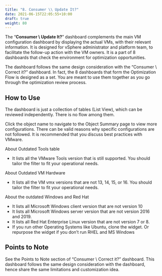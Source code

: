 ```yaml
---
title: "8. Consumer \\ Update It?"
date: 2021-06-15T22:05:55+10:00
draft: true
weight: 80
---
```


The “**Consumer \ Update It?**” dashboard complements the main VM configuration dashboard by displaying the actual VMs, with their relevant information. It is designed for vSphere administrator and platform team, to facilitate the follow-up action with the VM owners. It is a part of 8 dashboards that check the environment for optimization opportunities. 

The dashboard follows the same design consideration with the “Consumer \ Correct it?” dashboard. In fact, the 8 dashboards that form the Optimization Flow is designed as a set. You are meant to use them together as you go through the optimization review process. 

## How to Use

The dashboard is just a collection of tables (List View), which can be reviewed independently. There is no flow among them.

Click the object name to navigate to the Object Summary page to view more configurations. There can be valid reasons why specific configurations are not followed. It is recommended that you discuss best practices with VMware.

About Outdated Tools table
- It lists all the VMware Tools version that is still supported. You should tailor the filter to fit your operational needs. 

About Outdated VM Hardware
- It lists all the VM vmx versions that are not 13, 14, 15, or 16. You should tailor the filter to fit your operational needs.

About the outdated Windows and Red Hat
- It lists all Microsoft Windows client version that are not version 10
- It lists all Microsoft Windows server version that are not version 2016 and 2019.
- It lists all Red Hat Enterprise Linux version that are not version 7 or 8.
- If you run other Operating Systems like Ubuntu, clone the widget. Or repurpose the widget if you don’t run RHEL and MS Windows

## Points to Note

See the Points to Note section of “Consumer \ Correct it?” dashboard. This dashboard follows the same design consideration with the dashboard, hence share the same limitations and customization idea. 
